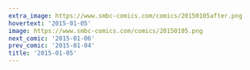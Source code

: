 ```yaml
---
extra_image: https://www.smbc-comics.com/comics/20150105after.png
hovertext: '2015-01-05'
image: https://www.smbc-comics.com/comics/20150105.png
next_comic: '2015-01-06'
prev_comic: '2015-01-04'
title: '2015-01-05'
---
```


